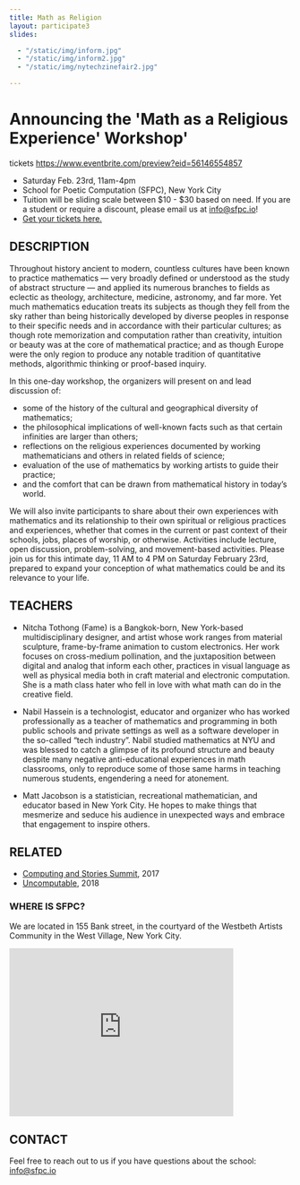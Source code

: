 ```yaml
---
title: Math as Religion
layout: participate3
slides:

  - "/static/img/inform.jpg"
  - "/static/img/inform2.jpg"
  - "/static/img/nytechzinefair2.jpg"

---
```


# Announcing the 'Math as a Religious Experience' Workshop'


tickets https://www.eventbrite.com/preview?eid=56146554857

- Saturday Feb. 23rd, 11am-4pm
- School for Poetic Computation (SFPC), New York City
- Tuition will be sliding scale between $10 - $30 based on need. If you are a student or require a discount, please email us at [info@sfpc.io](mailto:info@sfpc.io)!
- [Get your tickets here.](https://www.eventbrite.com/e/math-as-a-religious-experience-tickets-56146554857)



## DESCRIPTION

Throughout history ancient to modern, countless cultures have been known to practice mathematics — very broadly defined or understood as the study of abstract structure — and applied its numerous branches to fields as eclectic as theology, architecture, medicine, astronomy, and far more. Yet much mathematics education treats its subjects as though they fell from the sky rather than being historically developed by diverse peoples in response to their specific needs and in accordance with their particular cultures; as though rote memorization and computation rather than creativity, intuition or beauty was at the core of mathematical practice; and as though Europe were the only region to produce any notable tradition of quantitative methods, algorithmic thinking or proof-based inquiry.

In this one-day workshop, the organizers will present on and lead discussion of:
- some of the history of the cultural and geographical diversity of mathematics;
- the philosophical implications of well-known facts such as that certain infinities are larger than others;
- reflections on the religious experiences documented by working mathematicians and others in related fields of science;
- evaluation of the use of mathematics by working artists to guide their practice;
- and the comfort that can be drawn from mathematical history in today’s world.

We will also invite participants to share about their own experiences with mathematics and its relationship to their own spiritual or religious practices and experiences, whether that comes in the current or past context of their schools, jobs, places of worship, or otherwise. Activities include lecture, open discussion, problem-solving, and movement-based activities. Please join us for this intimate day, 11 AM to 4 PM on Saturday February 23rd, prepared to expand your conception of what mathematics could be and its relevance to your life.

## TEACHERS

- Nitcha Tothong (Fame) is a Bangkok-born, New York-based multidisciplinary designer, and artist whose work ranges from material sculpture, frame-by-frame animation to custom electronics. Her work focuses on cross-medium pollination, and the juxtaposition between digital and analog that inform each other, practices in visual language as well as physical media both in craft material and electronic computation. She is a math class hater who fell in love with what math can do in the creative field.

- Nabil Hassein is a technologist, educator and organizer who has worked professionally as a teacher of mathematics and programming in both public schools and private settings as well as a software developer in the so-called “tech industry”. Nabil studied mathematics at NYU and was blessed to catch a glimpse of its profound structure and beauty despite many negative anti-educational experiences in math classrooms, only to reproduce some of those same harms in teaching numerous students, engendering a need for atonement.

- Matt Jacobson is a statistician, recreational mathematician, and educator based in New York City. He hopes to make things that mesmerize and seduce his audience in unexpected ways and embrace that engagement to inspire others.

## RELATED

- [Computing and Stories Summit](http://sfpc.io/classes/computingandstories/), 2017
- [Uncomputable](http://sfpc.io/uncomputable), 2018


### WHERE IS SFPC?
We are located in 155 Bank street, in the courtyard of the Westbeth Artists Community in the West Village, New York City.

<iframe src="https://www.google.com/maps/embed?pb=!1m26!1m12!1m3!1d3023.157285117621!2d-74.0114827845943!3d40.73656447932915!2m3!1f0!2f0!3f0!3m2!1i1024!2i768!4f13.1!4m11!3e6!4m3!3m2!1d40.736779899999995!2d-74.00924049999999!4m5!1s0x89c259eb003122d1%3A0xede8af6a55291528!2s155+Bank+St%2C+New+York%2C+NY+10014!3m2!1d40.7365645!2d-74.00929409999999!5e0!3m2!1sen!2sus!4v1466975848424" width="400" height="300" frameborder="0" style="border:0" allowfullscreen></iframe>

## CONTACT
Feel free to reach out to us if you have questions about the school: [info@sfpc.io](mailto:info@sfpc.io)
